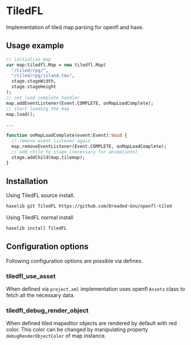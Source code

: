 # TiledFL

Implementation of tiled map parsing for openfl and haxe.

## Usage example

```haxe
// initialize map
var map:tiledfl.Map = new tiledfl.Map(
  "/tiled/rpg/",
  "/tiled/rpg/island.tmx",
  stage.stageWidth,
  stage.stageHeight
);
// set load complete handler
map.addEventListener(Event.COMPLETE, onMapLoadComplete);
// start loading the map
map.load();

...

function onMapLoadComplete(event:Event):Void {
  // remove event listener again
  map.removeEventListener(Event.COMPLETE, onMapLoadComplete);
  // add child to stage (necessary for animations)
  stage.addChild(map.tilemap);
}
```

## Installation

Using TiledFL source install.

```bash
haxelib git TiledFL https://github.com/Dreaded-Gnu/openfl-tiled
```

Using TiledFL normal install

```bash
haxelib install TiledFL
```

## Configuration options

Following configuration options are possible via defines.

### tiledfl_use_asset

When defined via `project.xml` implementation uses openfl `Assets` class to fetch all the necessary data.

### tiledfl_debug_render_object

When defined tiled mapeditor objects are rendered by default with red color. This color can be changed by manipulating property `debugRenderObjectColor` of map instance.
